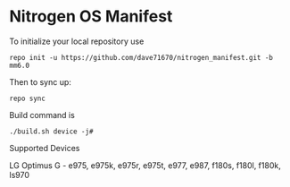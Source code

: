 Nitrogen OS Manifest
===================

To initialize your local repository use

    repo init -u https://github.com/dave71670/nitrogen_manifest.git -b mm6.0
    

Then to sync up:

    repo sync


Build command is

    ./build.sh device -j#


Supported Devices

   LG Optimus G - e975, e975k, e975r, e975t, e977, e987, f180s, f180l, f180k, ls970

